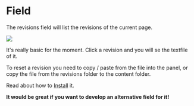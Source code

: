 # Field

The revisions field will list the revisions of the current page.

![](https://raw.githubusercontent.com/jenstornell/kirby-revisions/master/docs/field.png)

It's really basic for the moment. Click a revision and you will se the textfile of it.

To reset a revision you need to copy / paste from the file into the panel, or copy the file from the revisions folder to the content folder.

Read about how to [Install](https://github.com/jenstornell/kirby-revisions/blob/master/docs/INSTALL.md) it.

**It would be great if you want to develop an alternative field for it!**